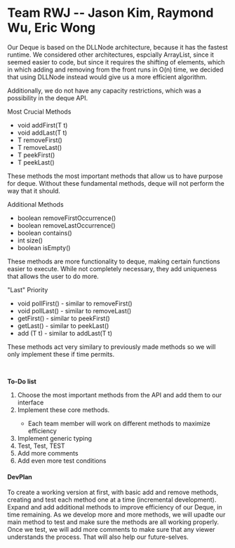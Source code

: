 # Team RWJ -- Jason Kim, Raymond Wu, Eric Wong

<p> Our Deque is based on the DLLNode architecture, because it has the fastest runtime. We considered other architectures, espcially ArrayList, since it seemed easier to code, but since it requires the shifting of elements, which in which adding and removing from the front runs in O(n) time, we decided that using DLLNode instead would give us a more efficient algorithm. </p>
<p> Additionally, we do not have any capacity restrictions, which was a possibility in the deque API. </p>
<p>Most Crucial Methods</p>
<ul> 
  <li> void addFirst(T t) </li>
  <li> void addLast(T t)</li>
  <li> T removeFirst() </li>
  <li> T removeLast() </li>
  <li> T peekFirst() </li>
  <li> T peekLast() </li>
  </ul>
  <p> These methods the most important methods that allow us to have purpose for deque. Without these fundamental methods, deque will not perform the way that it should. </p>
  
  <p> Additional Methods </pl>
  <ul>
  <li> boolean removeFirstOccurrence() </li>
  <li> boolean removeLastOccurrence() </li>
  <li> boolean contains() </li>
  <li> int size() </li>
  <li> boolean isEmpty() </li>
  </ul>
  <p> These methods are more functionality to deque, making certain functions easier to execute. While not completely necessary, they add uniqueness that allows the user to do more. </p>
  
  <p> "Last" Priority </p>
  <ul> 
  <li> void pollFirst() - similar to removeFirst()</li>
  <li> void pollLast() - similar to removeLast()</li>
  <li> getFirst() - similar to peekFirst() </li>
  <li> getLast() - similar to peekLast() </li>
  <li> add (T t) - similar to addLast(T t) </li>
  </ul>
  <p> These methods act very similary to previously made methods so we will only implement these if time permits. </p>
  <br>
  
<b> To-Do list </b>
  <ol> <li> Choose the most important methods from the API and add them to our interface </li>
  <li> Implement these core methods. </li>
  <ul> <li> Each team member will work on different methods to maximize efficiency </li> </ul>
  <li> Implement generic typing </li>
  <li> Test, Test, TEST </li>
  <li> Add more comments </li>
  <li> Add even more test conditions </li>
  </ol>
      
<h4> DevPlan </h4>
<p> To create a working version at first, with basic add and remove methods, creating and test each method one at a time (incremental development). Expand and add additional methods to improve efficiency of our Deque, in time remaining. As we develop more and more methods, we will upadte our main method to test and make sure the methods are all working properly. Once we test, we will add more comments to make sure that any viewer understands the process. That will also help our future-selves.</p>

